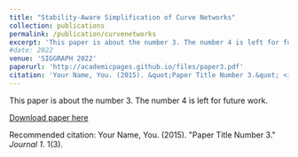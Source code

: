 ```yaml
---
title: "Stability-Aware Simplification of Curve Networks"
collection: publications
permalink: /publication/curvenetworks
excerpt: 'This paper is about the number 3. The number 4 is left for future work.'
#date: 2022
venue: 'SIGGRAPH 2022'
paperurl: 'http://academicpages.github.io/files/paper3.pdf'
citation: 'Your Name, You. (2015). &quot;Paper Title Number 3.&quot; <i>Journal 1</i>. 1(3).'
---
```

This paper is about the number 3. The number 4 is left for future work.

[Download paper here](http://academicpages.github.io/files/paper3.pdf)

Recommended citation: Your Name, You. (2015). "Paper Title Number 3." <i>Journal 1</i>. 1(3).